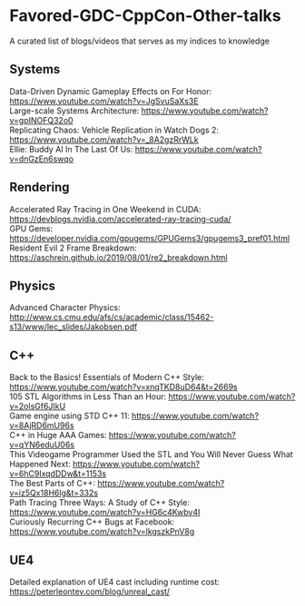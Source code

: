 # Favored-GDC-CppCon-Other-talks
A curated list of blogs/videos that serves as my indices to knowledge

## Systems

Data-Driven Dynamic Gameplay Effects on For Honor: https://www.youtube.com/watch?v=JgSvuSaXs3E  
Large-scale Systems Architecture: https://www.youtube.com/watch?v=gpINOFQ32o0  
Replicating Chaos: Vehicle Replication in Watch Dogs 2: https://www.youtube.com/watch?v=_8A2gzRrWLk  
Ellie: Buddy AI In The Last Of Us: https://www.youtube.com/watch?v=dnGzEn6swqo  

## Rendering
Accelerated Ray Tracing in One Weekend in CUDA: https://devblogs.nvidia.com/accelerated-ray-tracing-cuda/  
GPU Gems: https://developer.nvidia.com/gpugems/GPUGems3/gpugems3_pref01.html  
Resident Evil 2 Frame Breakdown: https://aschrein.github.io/2019/08/01/re2_breakdown.html  

## Physics
Advanced Character Physics: http://www.cs.cmu.edu/afs/cs/academic/class/15462-s13/www/lec_slides/Jakobsen.pdf  

## C++

Back to the Basics! Essentials of Modern C++ Style: https://www.youtube.com/watch?v=xnqTKD8uD64&t=2669s  
105 STL Algorithms in Less Than an Hour: https://www.youtube.com/watch?v=2olsGf6JIkU  
Game engine using STD C++ 11: https://www.youtube.com/watch?v=8AjRD6mU96s  
C++ in Huge AAA Games: https://www.youtube.com/watch?v=qYN6eduU06s  
This Videogame Programmer Used the STL and You Will Never Guess What Happened Next: https://www.youtube.com/watch?v=6hC9IxqdDDw&t=1153s  
The Best Parts of C++: https://www.youtube.com/watch?v=iz5Qx18H6lg&t=332s  
Path Tracing Three Ways: A Study of C++ Style: https://www.youtube.com/watch?v=HG6c4Kwbv4I  
Curiously Recurring C++ Bugs at Facebook: https://www.youtube.com/watch?v=lkgszkPnV8g  

## UE4
Detailed explanation of UE4 cast including runtime cost: https://peterleontev.com/blog/unreal_cast/  
